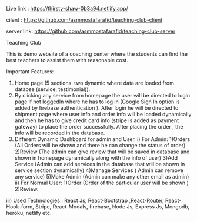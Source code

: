 Live link : https://thirsty-shaw-0b3a94.netlify.app/

cilent : https://github.com/asmmostafarafid/teaching-club-client

server link: https://github.com/asmmostafarafid/teaching-club-server

Teaching Club 

This is demo website of a coaching center where the students can find the best teachers to assist them with reasonable cost.

Important Features:

1. Home page (5 sections. two dynamic where data are loaded from databse (service, testimonial)).
2. By clicking any service from homepage the user will be directed to login page if not loggedIn where he has to log in (Google Sign In option is added by firebase authentication ). After login he will be directed to shipment page where user info and order info will be loaded dynamically and then he has to give credit card info (stripe is added as payment gateway) to place the order successfully. After placing the order , the info will be recorded in the database.
3. Different Dynamic Dashboard for admin and User. 
i) For Admin: 1)Orders (All Orders will be shown and there he can change the status of order) 
2)Review (The admin can give review that will be saved in database and shown in homepage dynamically along with the info of user) 
3)Add Service (Admin can add services in the database that will be shown in service section dynamically) 
4)Manage Services ( Admin can remove any service)
5)Make Admin (Admin can make any other email as admin)
ii) For Normal User:
1)Order (Order of the particular user will be shown ) 
2)Review.

 iii) Used Technologies : React Js, React-Bootstrap ,React-Router, React-Hook-form, Stripe, React-Modals, firebase, Node Js, Express Js, Mongodb, heroku, netlify etc.
